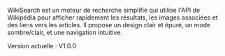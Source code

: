 WikiSearch est un moteur de recherche simplifié qui utilise l'API de Wikipédia pour afficher rapidement les résultats, les images associées et des liens vers les articles. Il propose un design clair et épuré, un mode sombre/clair, et une navigation intuitive.

Version actuelle : V1.0.0
